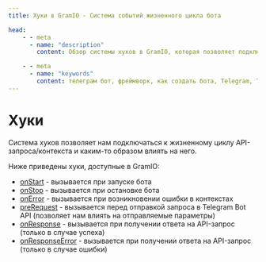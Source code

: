 ```yaml
---
title: Хуки в GramIO - Система событий жизненного цикла бота

head:
    - - meta
      - name: "description"
        content: Обзор системы хуков в GramIO, которая позволяет подключаться к жизненному циклу API-запросов и контекста, влияя на работу бота.

    - - meta
      - name: "keywords"
        content: телеграм бот, фреймворк, как создать бота, Telegram, Telegram Bot API, GramIO, TypeScript, JavaScript, Node.JS, Nodejs, Deno, Bun, хуки, система хуков, жизненный цикл бота, onStart, onStop, onError, preRequest, onResponse, onResponseError, обработка ошибок, перехват запросов, модификация запросов, логирование запросов, мониторинг бота, события бота
---
```


# Хуки

Система хуков позволяет нам подключаться к жизненному циклу API-запроса/контекста и каким-то образом влиять на него.

Ниже приведены хуки, доступные в GramIO:

- [onStart](/ru/hooks/on-start) - вызывается при запуске бота
- [onStop](/ru/hooks/on-stop) - вызывается при остановке бота
- [onError](/ru/hooks/on-error) - вызывается при возникновении ошибки в контекстах
- [preRequest](/ru/hooks/pre-request) - вызывается перед отправкой запроса в Telegram Bot API (позволяет нам влиять на отправляемые параметры)
- [onResponse](/ru/hooks/on-response) - вызывается при получении ответа на API-запрос (только в случае успеха)
- [onResponseError](/ru/hooks/on-response-error) - вызывается при получении ответа на API-запрос (только в случае ошибки) 